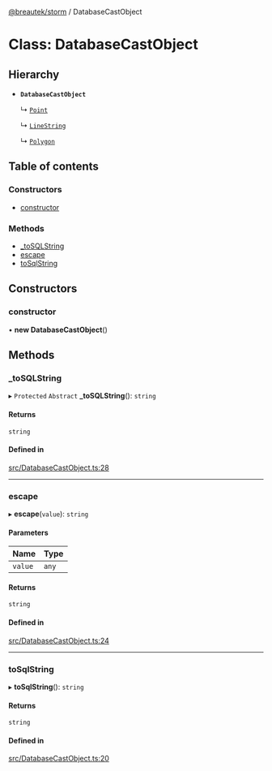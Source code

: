 [@breautek/storm](../README.md) / DatabaseCastObject

# Class: DatabaseCastObject

## Hierarchy

- **`DatabaseCastObject`**

  ↳ [`Point`](Point.md)

  ↳ [`LineString`](LineString.md)

  ↳ [`Polygon`](Polygon.md)

## Table of contents

### Constructors

- [constructor](DatabaseCastObject.md#constructor)

### Methods

- [\_toSQLString](DatabaseCastObject.md#_tosqlstring)
- [escape](DatabaseCastObject.md#escape)
- [toSqlString](DatabaseCastObject.md#tosqlstring)

## Constructors

### constructor

• **new DatabaseCastObject**()

## Methods

### \_toSQLString

▸ `Protected` `Abstract` **_toSQLString**(): `string`

#### Returns

`string`

#### Defined in

[src/DatabaseCastObject.ts:28](https://github.com/breautek/storm/blob/dc7102f/src/DatabaseCastObject.ts#L28)

___

### escape

▸ **escape**(`value`): `string`

#### Parameters

| Name | Type |
| :------ | :------ |
| `value` | `any` |

#### Returns

`string`

#### Defined in

[src/DatabaseCastObject.ts:24](https://github.com/breautek/storm/blob/dc7102f/src/DatabaseCastObject.ts#L24)

___

### toSqlString

▸ **toSqlString**(): `string`

#### Returns

`string`

#### Defined in

[src/DatabaseCastObject.ts:20](https://github.com/breautek/storm/blob/dc7102f/src/DatabaseCastObject.ts#L20)
